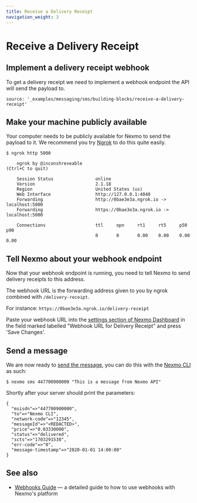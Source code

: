 ```yaml
---
title: Receive a Delivery Receipt
navigation_weight: 3
---
```


# Receive a Delivery Receipt

## Implement a delivery receipt webhook

To get a delivery receipt we need to implement a webhook endpoint the API will send the payload to.

```tabbed_content
source: '_examples/messaging/sms/building-blocks/receive-a-delivery-receipt'
```

## Make your machine publicly available

Your computer needs to be publicly available for Nexmo to send the payload to it. We recommend you try [Ngrok](https://ngrok.com) to do this quite easily.

```
$ ngrok http 5000

    ngrok by @inconshreveable                                                                                           (Ctrl+C to quit)

    Session Status                online
    Version                       2.1.18
    Region                        United States (us)
    Web Interface                 http://127.0.0.1:4040
    Forwarding                    http://0bae3e3a.ngrok.io -> localhost:5000
    Forwarding                    https://0bae3e3a.ngrok.io -> localhost:5000

    Connections                   ttl     opn     rt1     rt5     p50     p90
                                  0       0       0.00    0.00    0.00    0.00
```

## Tell Nexmo about your webhook endpoint

Now that your webhook endpoint is running, you need to tell Nexmo to send delivery receipts to this address.

The webhook URL is the forwarding address given to you by ngrok combined with `/delivery-receipt`.

For instance: `https://0bae3e3a.ngrok.io/delivery-receipt`

Paste your webhook URL into the [settings section of Nexmo Dashboard](https://dashboard.nexmo.com/settings)
in the field marked labelled "Webhook URL for Delivery Receipt" and press 'Save Changes'.

## Send a message

We are now ready to [send the message](/messaging/sms/building-blocks/send-an-sms), you can do this with the [Nexmo CLI](/tools) as such:

```
$ nexmo sms 447700900000 "This is a message from Nexmo API"
```

Shortly after your server should print the parameters:

```
{
  "msisdn"=>"447700900000",
  "to"=>"Nexmo CLI",
  "network-code"=>"12345",
  "messageId"=>"<REDACTED>",
  "price"=>"0.03330000",
  "status"=>"delivered",
  "scts"=>"1703291538",
  "err-code"=>"0",
  "message-timestamp"=>"2020-01-01 14:00:00"
}
```

## See also

* [Webhooks Guide](/concepts/guides/webhooks) — a detailed guide to how to use webhooks with Nexmo's platform
